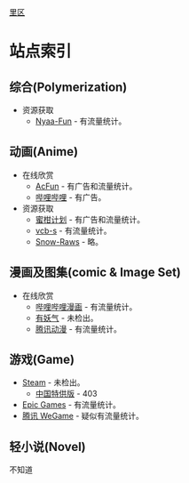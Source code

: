 [里区](https://github.com/liulipack/awesome-hentai)

# 站点索引

## 综合(Polymerization)
- 资源获取
  - [Nyaa-Fun](https://nyaa.si) - 有流量统计。

## 动画(Anime)
- 在线欣赏
  - [AcFun](http://acfun.cn) - 有广告和流量统计。
  - [哔哩哔哩](https://www.bilibili.com) - 有广告。
- 资源获取
  - [蜜柑计划](https://mikanani.me) - 有广告和流量统计。
  - [vcb-s](https://vcb-s.com) - 有流量统计。
  - [Snow-Raws](https://snow-raws.com) - 略。

## 漫画及图集(comic & Image Set)
- 在线欣赏
  - [哔哩哔哩漫画](https://manga.bilibili.com) - 有流量统计。
  - [有妖气](https://www.u17.com) - 未检出。
  - [腾讯动漫](https://ac.qq.com) - 有流量统计。

## 游戏(Game)
- [Steam](https://store.steampowered.com) - 未检出。
  - [中国特供版](https://store.steamchina.com) - 403
- [Epic Games](https://www.epicgames.com/site/zh-CN/home) - 有流量统计。
- [腾讯 WeGame](https://www.wegame.com.cn) - 疑似有流量统计。

## 轻小说(Novel)
不知道
